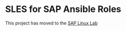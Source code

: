 # SLES for SAP Ansible Roles

This project has moved to the [SAP Linux Lab](https://github.com/sap-linuxlab/community.sles-for-sap)
